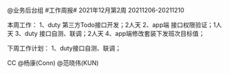 @业务后台组 #工作周报#
2021年12月第2周 20211206-20211210

本周工作：
1、duty 第三方Todo接口开发；2人天
2、app端 接口权限验证；1人天
3、duty 接口自测、联调；2人天
4、app端修改套装下发班次目标值；


下周工作计划：
1、duty接口自测、联调；

CC @杨康(Conn) @范晓伟(KUN)